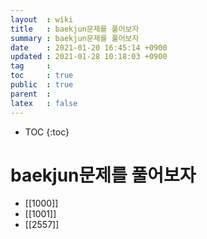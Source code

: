 ```yaml
---
layout  : wiki
title   : baekjun문제를 풀어보자
summary : baekjun문제를 풀어보자
date    : 2021-01-20 16:45:14 +0900
updated : 2021-01-28 10:18:03 +0900
tag     : 
toc     : true
public  : true
parent  : 
latex   : false
---
```

* TOC
{:toc}

# baekjun문제를 풀어보자
* [[1000]]
* [[1001]]
* [[2557]]
